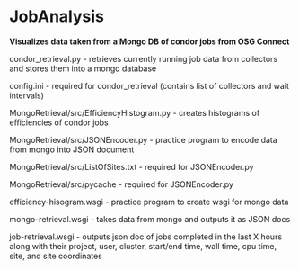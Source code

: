 JobAnalysis
===========

__Visualizes data taken from a Mongo DB of condor jobs from OSG Connect__



condor_retrieval.py - retrieves currently running job data from collectors and stores them into a mongo database

config.ini - required for condor_retrieval (contains list of collectors and wait intervals)

MongoRetrieval/src/EfficiencyHistogram.py - creates histograms of efficiencies of condor jobs

MongoRetrieval/src/JSONEncoder.py - practice program to encode data from mongo into JSON document

MongoRetrieval/src/ListOfSites.txt - required for JSONEncoder.py

MongoRetrieval/src/pycache - required for JSONEncoder.py

efficiency-hisogram.wsgi - practice program to create wsgi for mongo data

mongo-retrieval.wsgi - takes data from mongo and outputs it as JSON docs

job-retrieval.wsgi - outputs json doc of jobs completed in the last X hours along with their project, user, cluster, start/end time, wall time, cpu time, site, and site coordinates
